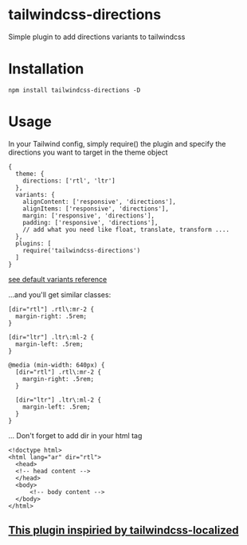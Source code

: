# tailwindcss-directions

Simple plugin to add directions variants to tailwindcss

# Installation

`npm install tailwindcss-directions -D`

# Usage

In your Tailwind config, simply require() the plugin and specify the directions you want to target in the theme object

```
{
  theme: {
    directions: ['rtl', 'ltr']
  },
  variants: {
    alignContent: ['responsive', 'directions'],
    alignItems: ['responsive', 'directions'],
    margin: ['responsive', 'directions'],
    padding: ['responsive', 'directions'],
    // add what you need like float, translate, transform ....
  },
  plugins: [
    require('tailwindcss-directions')
  ]
}
```

[see default variants reference](https://tailwindcss.com/docs/configuring-variants#default-variants-reference)

...and you'll get similar classes:

```
[dir="rtl"] .rtl\:mr-2 {
  margin-right: .5rem;
}

[dir="ltr"] .ltr\:ml-2 {
  margin-left: .5rem;
}

@media (min-width: 640px) {
  [dir="rtl"] .rtl\:mr-2 {
    margin-right: .5rem;
  }

  [dir="ltr"] .ltr\:ml-2 {
    margin-left: .5rem;
  }
}
```

... Don't forget to add dir in your html tag

```
<!doctype html>
<html lang="ar" dir="rtl">
  <head>
  <!-- head content -->
  </head>
  <body>
      <!-- body content -->
  </body>
</html>

```

## [This plugin inspiried by tailwindcss-localized](https://github.com/hdodov/tailwindcss-localized#tailwindcss-localized)
